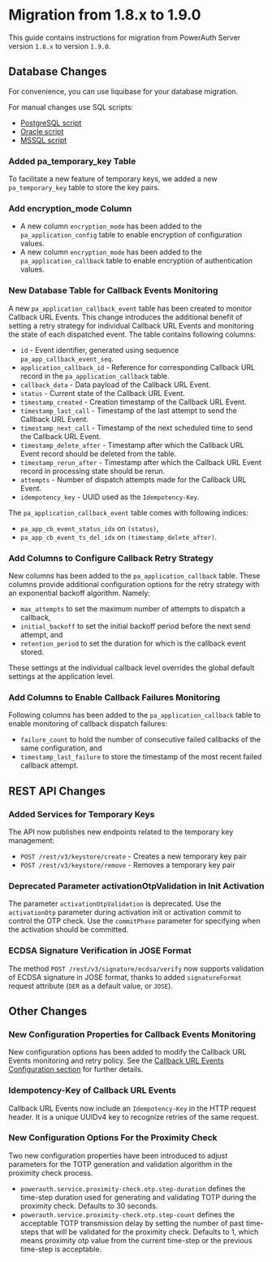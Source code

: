# Migration from 1.8.x to 1.9.0

This guide contains instructions for migration from PowerAuth Server version `1.8.x` to version `1.9.0`.


## Database Changes

For convenience, you can use liquibase for your database migration.

For manual changes use SQL scripts:

- [PostgreSQL script](./sql/postgresql/migration_1.8.0_1.9.0.sql)
- [Oracle script](./sql/oracle/migration_1.8.0_1.9.0.sql)
- [MSSQL script](./sql/mssql/migration_1.8.0_1.9.0.sql)


### Added pa_temporary_key Table

To facilitate a new feature of temporary keys, we added a new `pa_temporary_key` table to store the key pairs.


### Add encryption_mode Column

* A new column `encryption_mode` has been added to the `pa_application_config` table to enable encryption of configuration values.
* A new column `encryption_mode` has been added to the `pa_application_callback` table to enable encryption of authentication values.

### New Database Table for Callback Events Monitoring

A new `pa_application_callback_event` table has been created to monitor Callback URL Events. This change introduces
the additional benefit of setting a retry strategy for individual Callback URL Events and monitoring the state of each
dispatched event. The table contains following columns:
- `id` - Event identifier, generated using sequence `pa_app_callback_event_seq`.
- `application_callback_id` - Reference for corresponding Callback URL record in the `pa_application_callback` table.
- `callback_data` - Data payload of the Callback URL Event.
- `status` - Current state of the Callback URL Event.
- `timestamp_created` - Creation timestamp of the Callback URL Event.
- `timestamp_last_call` - Timestamp of the last attempt to send the Callback URL Event.
- `timestamp_next_call` - Timestamp of the next scheduled time to send the Callback URL Event.
- `timestamp_delete_after` - Timestamp after which the Callback URL Event record should be deleted from the table.
- `timestamp_rerun_after` - Timestamp after which the Callback URL Event record in processing state should be rerun.
- `attempts` - Number of dispatch attempts made for the Callback URL Event.
- `idempotency_key` - UUID used as the `Idempotency-Key`.

The `pa_application_callback_event` table comes with following indices:
- `pa_app_cb_event_status_idx` on `(status)`,
- `pa_app_cb_event_ts_del_idx` on `(timestamp_delete_after)`.

### Add Columns to Configure Callback Retry Strategy

New columns has been added to the `pa_application_callback` table. These columns provide additional configuration
options for the retry strategy with an exponential backoff algorithm. Namely:
- `max_attempts` to set the maximum number of attempts to dispatch a callback,
- `initial_backoff` to set the initial backoff period before the next send attempt, and
- `retention_period` to set the duration for which is the callback event stored.

These settings at the individual callback level overrides the global default settings at the application level.

### Add Columns to Enable Callback Failures Monitoring

Following columns has been added to the `pa_application_callback` table to enable monitoring of callback dispatch
failures:
- `failure_count` to hold the number of consecutive failed callbacks of the same configuration, and
- `timestamp_last_failure` to store the timestamp of the most recent failed callback attempt.


## REST API Changes

### Added Services for Temporary Keys

The API now publishes new endpoints related to the temporary key management:

- `POST /rest/v3/keystore/create` - Creates a new temporary key pair
- `POST /rest/v3/keystore/remove` - Removes a temporary key pair

### Deprecated Parameter activationOtpValidation in Init Activation

The parameter `activationOtpValidation` is deprecated.
Use the `activationOtp` parameter during activation init or activation commit to control the OTP check.
Use the `commitPhase` parameter for specifying when the activation should be committed.

### ECDSA Signature Verification in JOSE Format

The method `POST /rest/v3/signature/ecdsa/verify` now supports validation of ECDSA signature in JOSE format, thanks to added `signatureFormat` request attribute (`DER` as a default value, or `JOSE`).

## Other Changes

### New Configuration Properties for Callback Events Monitoring

New configuration options has been added to modify the Callback URL Events monitoring and retry policy.
See the [Callback URL Events Configuration section](./Configuration-Properties.md#callback-url-events-configuration)
for further details.

### Idempotency-Key of Callback URL Events

Callback URL Events now include an `Idempotency-Key` in the HTTP request header. It is a unique UUIDv4 key to recognize
retries of the same request.

### New Configuration Options For the Proximity Check

Two new configuration properties have been introduced to adjust parameters for the TOTP generation and validation
algorithm in the proximity check process.

- `powerauth.service.proximity-check.otp.step-duration` defines the time-step duration used for generating and
  validating TOTP during the proximity check. Defaults to 30 seconds.
- `powerauth.service.proximity-check.otp.step-count` defines the acceptable TOTP transmission delay by setting the
  number of past time-steps that will be validated for the proximity check. Defaults to 1, which means proximity otp
  value from the current time-step or the previous time-step is acceptable.
